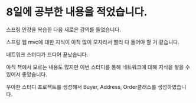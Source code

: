 # 8일에 공부한 내용을 적었습니다.

스프링 인강을 복습한 다음 새로은 강의를 들었습니다.  

스프링 웹 mvc에 대한 지식이 아직 많이 모자라서 빨리 다 들어야 할 거 같습니다.  

네트워크 스터디가 드디어 끝났습니다.  

아직 책에서 모르는 내용도 많지만 이번 스터디를 통해 네트워크에 대해 지식을 쌓을 수 있어서 좋았습니다.

우아한 스터디 프로젝트를 생성해서 Buyer, Address, Order클래스를 생성하였습니다.  

